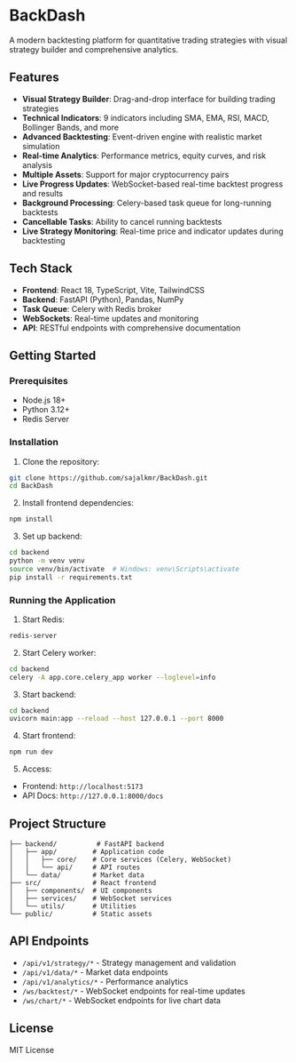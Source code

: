 # BackDash

A modern backtesting platform for quantitative trading strategies with visual strategy builder and comprehensive analytics.

## Features

- **Visual Strategy Builder**: Drag-and-drop interface for building trading strategies
- **Technical Indicators**: 9 indicators including SMA, EMA, RSI, MACD, Bollinger Bands, and more
- **Advanced Backtesting**: Event-driven engine with realistic market simulation
- **Real-time Analytics**: Performance metrics, equity curves, and risk analysis
- **Multiple Assets**: Support for major cryptocurrency pairs
- **Live Progress Updates**: WebSocket-based real-time backtest progress and results
- **Background Processing**: Celery-based task queue for long-running backtests
- **Cancellable Tasks**: Ability to cancel running backtests
- **Live Strategy Monitoring**: Real-time price and indicator updates during backtesting

## Tech Stack

- **Frontend**: React 18, TypeScript, Vite, TailwindCSS
- **Backend**: FastAPI (Python), Pandas, NumPy
- **Task Queue**: Celery with Redis broker
- **WebSockets**: Real-time updates and monitoring
- **API**: RESTful endpoints with comprehensive documentation

## Getting Started

### Prerequisites
- Node.js 18+
- Python 3.12+
- Redis Server

### Installation

1. Clone the repository:
```bash
git clone https://github.com/sajalkmr/BackDash.git
cd BackDash
```

2. Install frontend dependencies:
```bash
npm install
```

3. Set up backend:
```bash
cd backend
python -m venv venv
source venv/bin/activate  # Windows: venv\Scripts\activate
pip install -r requirements.txt
```

### Running the Application

1. Start Redis:
```bash
redis-server
```

2. Start Celery worker:
```bash
cd backend
celery -A app.core.celery_app worker --loglevel=info
```

3. Start backend:
```bash
cd backend
uvicorn main:app --reload --host 127.0.0.1 --port 8000
```

4. Start frontend:
```bash
npm run dev
```

5. Access:
- Frontend: `http://localhost:5173`
- API Docs: `http://127.0.0.1:8000/docs`

## Project Structure

```
├── backend/          # FastAPI backend
│   ├── app/         # Application code
│   │   ├── core/    # Core services (Celery, WebSocket)
│   │   └── api/     # API routes
│   └── data/        # Market data
├── src/             # React frontend
│   ├── components/  # UI components
│   ├── services/    # WebSocket services
│   └── utils/       # Utilities
└── public/          # Static assets
```

## API Endpoints

- `/api/v1/strategy/*` - Strategy management and validation
- `/api/v1/data/*` - Market data endpoints
- `/api/v1/analytics/*` - Performance analytics
- `/ws/backtest/*` - WebSocket endpoints for real-time updates
- `/ws/chart/*` - WebSocket endpoints for live chart data

## License

MIT License
